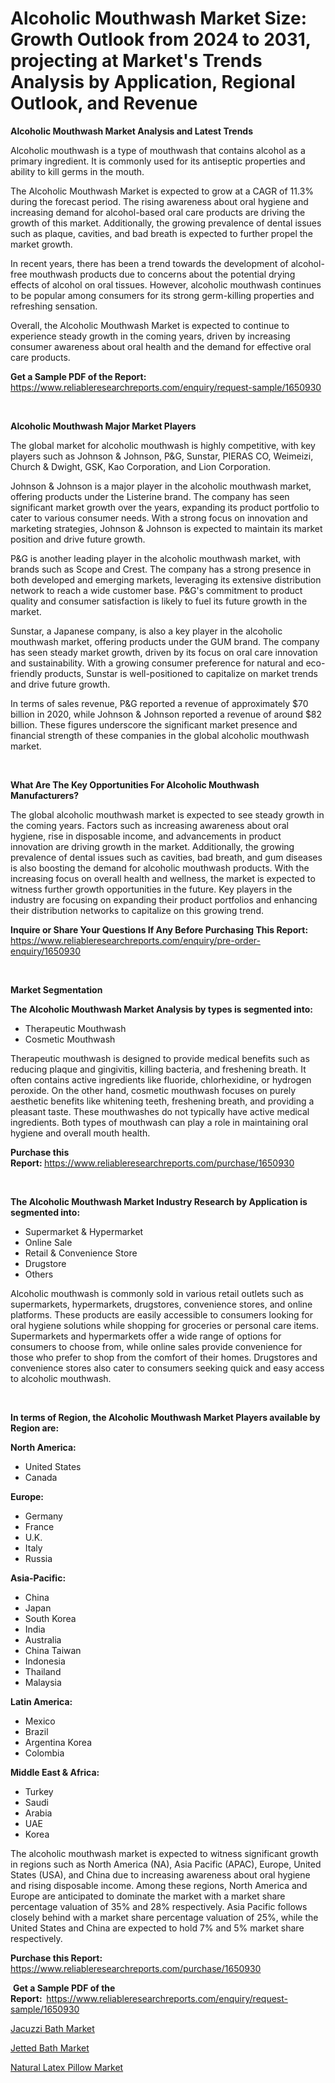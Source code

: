 <p><h1>Alcoholic Mouthwash Market Size: Growth Outlook from 2024 to 2031, projecting at Market's Trends Analysis by Application, Regional Outlook, and Revenue</h1></p><p><strong>Alcoholic Mouthwash Market Analysis and Latest Trends</strong></p>
<p><p>Alcoholic mouthwash is a type of mouthwash that contains alcohol as a primary ingredient. It is commonly used for its antiseptic properties and ability to kill germs in the mouth.</p><p>The Alcoholic Mouthwash Market is expected to grow at a CAGR of 11.3% during the forecast period. The rising awareness about oral hygiene and increasing demand for alcohol-based oral care products are driving the growth of this market. Additionally, the growing prevalence of dental issues such as plaque, cavities, and bad breath is expected to further propel the market growth.</p><p>In recent years, there has been a trend towards the development of alcohol-free mouthwash products due to concerns about the potential drying effects of alcohol on oral tissues. However, alcoholic mouthwash continues to be popular among consumers for its strong germ-killing properties and refreshing sensation.</p><p>Overall, the Alcoholic Mouthwash Market is expected to continue to experience steady growth in the coming years, driven by increasing consumer awareness about oral health and the demand for effective oral care products.</p></p>
<p><strong>Get a Sample PDF of the Report:&nbsp;</strong> <a href="https://www.reliableresearchreports.com/enquiry/request-sample/1650930">https://www.reliableresearchreports.com/enquiry/request-sample/1650930</a></p>
<p>&nbsp;</p>
<p><strong>Alcoholic Mouthwash Major Market Players</strong></p>
<p><p>The global market for alcoholic mouthwash is highly competitive, with key players such as Johnson & Johnson, P&G, Sunstar, PIERAS CO, Weimeizi, Church & Dwight, GSK, Kao Corporation, and Lion Corporation.</p><p>Johnson & Johnson is a major player in the alcoholic mouthwash market, offering products under the Listerine brand. The company has seen significant market growth over the years, expanding its product portfolio to cater to various consumer needs. With a strong focus on innovation and marketing strategies, Johnson & Johnson is expected to maintain its market position and drive future growth.</p><p>P&G is another leading player in the alcoholic mouthwash market, with brands such as Scope and Crest. The company has a strong presence in both developed and emerging markets, leveraging its extensive distribution network to reach a wide customer base. P&G's commitment to product quality and consumer satisfaction is likely to fuel its future growth in the market.</p><p>Sunstar, a Japanese company, is also a key player in the alcoholic mouthwash market, offering products under the GUM brand. The company has seen steady market growth, driven by its focus on oral care innovation and sustainability. With a growing consumer preference for natural and eco-friendly products, Sunstar is well-positioned to capitalize on market trends and drive future growth.</p><p>In terms of sales revenue, P&G reported a revenue of approximately $70 billion in 2020, while Johnson & Johnson reported a revenue of around $82 billion. These figures underscore the significant market presence and financial strength of these companies in the global alcoholic mouthwash market.</p></p>
<p>&nbsp;</p>
<p><strong>What Are The Key Opportunities For Alcoholic Mouthwash Manufacturers?</strong></p>
<p><p>The global alcoholic mouthwash market is expected to see steady growth in the coming years. Factors such as increasing awareness about oral hygiene, rise in disposable income, and advancements in product innovation are driving growth in the market. Additionally, the growing prevalence of dental issues such as cavities, bad breath, and gum diseases is also boosting the demand for alcoholic mouthwash products. With the increasing focus on overall health and wellness, the market is expected to witness further growth opportunities in the future. Key players in the industry are focusing on expanding their product portfolios and enhancing their distribution networks to capitalize on this growing trend.</p></p>
<p><strong>Inquire or Share Your Questions If Any Before Purchasing This Report:</strong> <a href="https://www.reliableresearchreports.com/enquiry/pre-order-enquiry/1650930">https://www.reliableresearchreports.com/enquiry/pre-order-enquiry/1650930</a></p>
<p>&nbsp;</p>
<p><strong>Market Segmentation</strong></p>
<p><strong>The Alcoholic Mouthwash Market Analysis by types is segmented into:</strong></p>
<p><ul><li>Therapeutic Mouthwash</li><li>Cosmetic Mouthwash</li></ul></p>
<p><p>Therapeutic mouthwash is designed to provide medical benefits such as reducing plaque and gingivitis, killing bacteria, and freshening breath. It often contains active ingredients like fluoride, chlorhexidine, or hydrogen peroxide. On the other hand, cosmetic mouthwash focuses on purely aesthetic benefits like whitening teeth, freshening breath, and providing a pleasant taste. These mouthwashes do not typically have active medical ingredients. Both types of mouthwash can play a role in maintaining oral hygiene and overall mouth health.</p></p>
<p><strong>Purchase this Report:&nbsp;</strong><a href="https://www.reliableresearchreports.com/purchase/1650930">https://www.reliableresearchreports.com/purchase/1650930</a></p>
<p>&nbsp;</p>
<p><strong>The Alcoholic Mouthwash Market Industry Research by Application is segmented into:</strong></p>
<p><ul><li>Supermarket & Hypermarket</li><li>Online Sale</li><li>Retail & Convenience Store</li><li>Drugstore</li><li>Others</li></ul></p>
<p><p>Alcoholic mouthwash is commonly sold in various retail outlets such as supermarkets, hypermarkets, drugstores, convenience stores, and online platforms. These products are easily accessible to consumers looking for oral hygiene solutions while shopping for groceries or personal care items. Supermarkets and hypermarkets offer a wide range of options for consumers to choose from, while online sales provide convenience for those who prefer to shop from the comfort of their homes. Drugstores and convenience stores also cater to consumers seeking quick and easy access to alcoholic mouthwash.</p></p>
<p>&nbsp;</p>
<p><strong>In terms of Region, the Alcoholic Mouthwash Market Players available by Region are:</strong></p>
<p>
    <p> <strong> North America: </strong>
        <ul>
            <li>United States</li>
            <li>Canada</li>
        </ul>
        </p> 
    <p> <strong> Europe: </strong>
        <ul>
            <li>Germany</li>
            <li>France</li>
            <li>U.K.</li>
            <li>Italy</li>
            <li>Russia</li>
        </ul>
        </p> 
    <p> <strong> Asia-Pacific: </strong>
        <ul>
            <li>China</li>
            <li>Japan</li>
            <li>South Korea</li>
            <li>India</li>
            <li>Australia</li>
            <li>China Taiwan</li>
            <li>Indonesia</li>
            <li>Thailand</li>
            <li>Malaysia</li>
        </ul>
        </p> 
    <p> <strong> Latin America: </strong>
        <ul>
            <li>Mexico</li>
            <li>Brazil</li>
            <li>Argentina Korea</li>
            <li>Colombia</li>
        </ul>
        </p> 
    <p> <strong> Middle East & Africa: </strong>
        <ul>
            <li>Turkey</li>
            <li>Saudi</li>
            <li>Arabia</li>
            <li>UAE</li>
            <li>Korea</li>
        </ul>
    </p>
    </p>
<p><p>The alcoholic mouthwash market is expected to witness significant growth in regions such as North America (NA), Asia Pacific (APAC), Europe, United States (USA), and China due to increasing awareness about oral hygiene and rising disposable income. Among these regions, North America and Europe are anticipated to dominate the market with a market share percentage valuation of 35% and 28% respectively. Asia Pacific follows closely behind with a market share percentage valuation of 25%, while the United States and China are expected to hold 7% and 5% market share respectively.</p></p>
<p><strong>Purchase this Report: </strong><a href="https://www.reliableresearchreports.com/purchase/1650930">https://www.reliableresearchreports.com/purchase/1650930</a></p>
<p>&nbsp;<strong>Get a Sample PDF of the Report:&nbsp;&nbsp;</strong><a href="https://www.reliableresearchreports.com/enquiry/request-sample/1650930">https://www.reliableresearchreports.com/enquiry/request-sample/1650930</a></p>
<p><strong></strong></p>
<p><p><a href="https://github.com/juniordelafrance/Market-Research-Report-List-2/blob/main/jacuzzi-bath-market.md">Jacuzzi Bath Market</a></p><p><a href="https://github.com/jaidynmorantestelletmjzya/Market-Research-Report-List-1/blob/main/jetted-bath-market.md">Jetted Bath Market</a></p><p><a href="https://github.com/ruddyyedelwadw/Market-Research-Report-List-1/blob/main/natural-latex-pillow-market.md">Natural Latex Pillow Market</a></p></p>